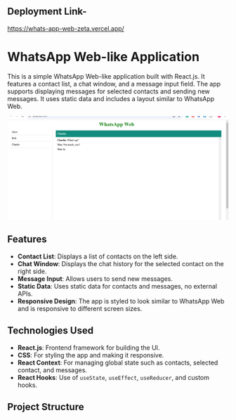 ## Deployment Link-
https://whats-app-web-zeta.vercel.app/

# WhatsApp Web-like Application

This is a simple WhatsApp Web-like application built with React.js. It features a contact list, a chat window, and a message input field. The app supports displaying messages for selected contacts and sending new messages. It uses static data and includes a layout similar to WhatsApp Web.

<img width="578" alt="Screenshot 2024-11-26 191151" src="whatsappWeb\public\Screenshot (174).png">

## Features

- **Contact List**: Displays a list of contacts on the left side.
- **Chat Window**: Displays the chat history for the selected contact on the right side.
- **Message Input**: Allows users to send new messages.
- **Static Data**: Uses static data for contacts and messages, no external APIs.
- **Responsive Design**: The app is styled to look similar to WhatsApp Web and is responsive to different screen sizes.

## Technologies Used

- **React.js**: Frontend framework for building the UI.
- **CSS**: For styling the app and making it responsive.
- **React Context**: For managing global state such as contacts, selected contact, and messages.
- **React Hooks**: Use of `useState`, `useEffect`, `useReducer`, and custom hooks.

## Project Structure

